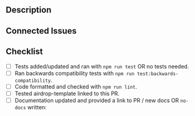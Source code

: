 ## Description

<!--
    A brief description of what the PR does/changes.
    Use active voice and present tense, e.g., This PR fixes ...
-->

## Connected Issues

<!--
    DevRev issue(s) full link(s) (e.g. https://app.devrev.ai/devrev/works/ISS-123).
-->

## Checklist

- [ ] Tests added/updated and ran with `npm run test` OR no tests needed.
- [ ] Ran backwards compatibility tests with `npm run test:backwards-compatibility`.
- [ ] Code formatted and checked with `npm run lint`.
- [ ] Tested airdrop-template linked to this PR.
- [ ] Documentation updated and provided a link to PR / new docs OR `no-docs` written:
